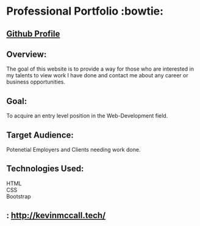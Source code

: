 # Professional Portfolio :bowtie:

## [Github Profile](https://github.com/KevMcCall)

## Overview:
 The goal of this website is to provide a way for those who are interested in my talents to view work I have done and contact me about any career or business opportunities.

## Goal:

To acquire an entry level position in the Web-Development field.

## Target Audience:

Potenetial Employers and Clients needing work done.

## Technologies Used:

HTML               
CSS                
Bootstrap          

## : http://kevinmccall.tech/

